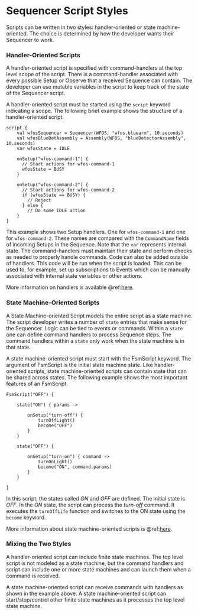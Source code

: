 # Sequencer Script Styles

Scripts can be written in two styles: handler-oriented or state machine-oriented.  The choice is determined by
how the developer wants their Sequencer to work.

### Handler-Oriented Scripts

A handler-oriented script is specified with command-handlers at the top level scope of the script. There is a
command-handler associated with every possible Setup or Observe that a received Sequence can contain. The
developer can use mutable variables in the script to keep track of the state of the Sequencer script.

A handler-oriented script must be started using the `script` keyword indicating a scope. The following brief
example shows the structure of a handler-oriented script.

```
script {
    val wfosSequencer = Sequencer(WFOS, "wfos.bluearm", 10.seconds)
    val wfosBlueDetAssembly = Assembly(WFOS, "blueDetectorAssembly", 10.seconds)
    var wfosState = IDLE

    onSetup("wfos-command-1") {
      // Start actions for wfos-command-1
      wfosState = BUSY 
    }

    onSetup("wfos-command-2") {
      // Start actions for wfos-command-2
      if (wfosState == BUSY) {
        // Reject
      } else {
        // Do some IDLE action
    }
}
``` 

This example shows two Setup handlers. One for `wfos-command-1` and one for `wfos-command-2`. These names are compared with the `CommandName`
fields of incoming Setups in the Sequence. Note that the `var` represents internal state. The command-handlers must maintain
their state and perform checks as needed to properly handle commands.  Code can also be added outside of handlers.  This 
code will be run when the script is loaded.  This can be used to, for example, set up subscriptions to Events which can be
manually associated with internal state variables or other actions.

More information on handlers is available @ref:[here](./dsl/constructs/handlers.md).

### State Machine-Oriented Scripts

A State Machine-oriented Script models the entire script as a state machine. The script developer writes a number 
of `state` entries that make sense for the Sequencer. Logic can be tied to events or commands. Within a `state` 
one can define command handlers to process Sequence steps. The command handlers within a `state` only work when
the state machine is in that state. 

A state machine-oriented script must start with the FsmScript keyword. The argument of FsmScript is the initial
state machine state. Like handler-oriented scripts, state machine-oriented scripts can contain state that can be 
shared across states. The following example shows the most important features of an FsmScript. 

```
FsmScript("OFF") {

    state("ON") { params ->

        onSetup("turn-off") {
            turnOffLight()
            become("OFF") 
        }
    }

    state("OFF") {

        onSetup("turn-on") { command ->
            turnOnLight()
            become("ON", command.params)
        }
    }

}

```
In this script, the states called *ON* and *OFF* are defined. The initial state is *OFF*. In the *ON* state, the script can
process the *turn-off* command. It executes the `turnOffLife` function and switches to the ON state using the `become` keyword.

More information about state machine-oriented scripts is @ref:[here](./dsl/constructs/fsm.md).  


### Mixing the Two Styles

A handler-oriented script can include finite state machines.  The top level script is not modeled as a state machine, but
the command handlers and script can include one or more state machines and can launch them when a command is received.

A state machine-oriented script can receive commands with handlers as shown in the example above. A state machine-oriented
script can start/stop/control other finite state machines as it processes the top level state machine.

<!-- we should include an example of this.  how are the script and FsmScript tags used? -->
